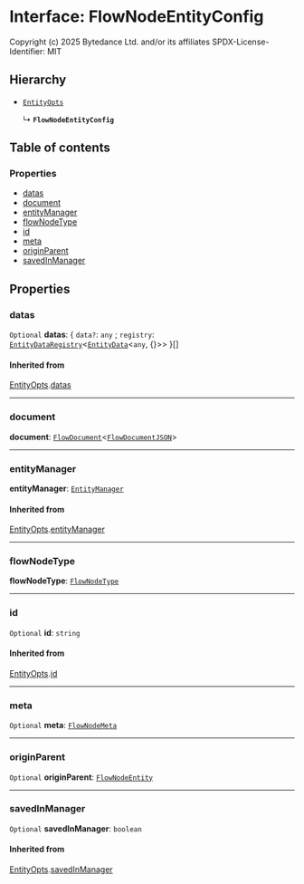 # Interface: FlowNodeEntityConfig

Copyright (c) 2025 Bytedance Ltd. and/or its affiliates
SPDX-License-Identifier: MIT

## Hierarchy

* [`EntityOpts`](/en/auto-docs/free-layout-editor/interfaces/EntityOpts.md)

  ↳ **`FlowNodeEntityConfig`**

## Table of contents

### Properties

* [datas](/en/auto-docs/free-layout-editor/interfaces/FlowNodeEntityConfig.md#datas)
* [document](/en/auto-docs/free-layout-editor/interfaces/FlowNodeEntityConfig.md#document)
* [entityManager](/en/auto-docs/free-layout-editor/interfaces/FlowNodeEntityConfig.md#entitymanager)
* [flowNodeType](/en/auto-docs/free-layout-editor/interfaces/FlowNodeEntityConfig.md#flownodetype)
* [id](/en/auto-docs/free-layout-editor/interfaces/FlowNodeEntityConfig.md#id)
* [meta](/en/auto-docs/free-layout-editor/interfaces/FlowNodeEntityConfig.md#meta)
* [originParent](/en/auto-docs/free-layout-editor/interfaces/FlowNodeEntityConfig.md#originparent)
* [savedInManager](/en/auto-docs/free-layout-editor/interfaces/FlowNodeEntityConfig.md#savedinmanager)

## Properties

### datas

`Optional` **datas**: { `data?`: `any` ; `registry`: [`EntityDataRegistry`](/en/auto-docs/free-layout-editor/interfaces/EntityDataRegistry.md)<[`EntityData`](/en/auto-docs/free-layout-editor/classes/EntityData.md)<`any`, {}>>  }\[]

#### Inherited from

[EntityOpts](/en/auto-docs/free-layout-editor/interfaces/EntityOpts.md).[datas](/en/auto-docs/free-layout-editor/interfaces/EntityOpts.md#datas)

***

### document

**document**: [`FlowDocument`](/en/auto-docs/free-layout-editor/classes/FlowDocument.md)<[`FlowDocumentJSON`](/en/auto-docs/free-layout-editor/types/FlowDocumentJSON.md)>

***

### entityManager

**entityManager**: [`EntityManager`](/en/auto-docs/free-layout-editor/classes/EntityManager.md)

#### Inherited from

[EntityOpts](/en/auto-docs/free-layout-editor/interfaces/EntityOpts.md).[entityManager](/en/auto-docs/free-layout-editor/interfaces/EntityOpts.md#entitymanager)

***

### flowNodeType

**flowNodeType**: [`FlowNodeType`](/en/auto-docs/free-layout-editor/types/FlowNodeType.md)

***

### id

`Optional` **id**: `string`

#### Inherited from

[EntityOpts](/en/auto-docs/free-layout-editor/interfaces/EntityOpts.md).[id](/en/auto-docs/free-layout-editor/interfaces/EntityOpts.md#id)

***

### meta

`Optional` **meta**: [`FlowNodeMeta`](/en/auto-docs/free-layout-editor/interfaces/FlowNodeMeta.md)

***

### originParent

`Optional` **originParent**: [`FlowNodeEntity`](/en/auto-docs/free-layout-editor/classes/FlowNodeEntity-1.md)

***

### savedInManager

`Optional` **savedInManager**: `boolean`

#### Inherited from

[EntityOpts](/en/auto-docs/free-layout-editor/interfaces/EntityOpts.md).[savedInManager](/en/auto-docs/free-layout-editor/interfaces/EntityOpts.md#savedinmanager)
